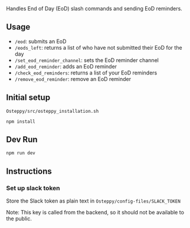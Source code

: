 Handles End of Day (EoD) slash commands and sending EoD reminders.

## Usage
* `/eod`: submits an EoD
* `/eods_left`: returns a list of who have not submitted their EoD for the day
* `/set_eod_reminder_channel`: sets the EoD reminder channel
* `/add_eod_reminder`: adds an EoD reminder
* `/check_eod_reminders`: returns a list of your EoD reminders
* `/remove_eod_reminder`: remove an EoD reminder

## Initial setup

`Osteppy/src/osteppy_installation.sh`

`npm install`

## Dev Run

`npm run dev`

## Instructions

### Set up slack token

Store the Slack token as plain text in `Osteppy/config-files/SLACK_TOKEN`

Note: This key is called from the backend, so it should not be available to the public.
